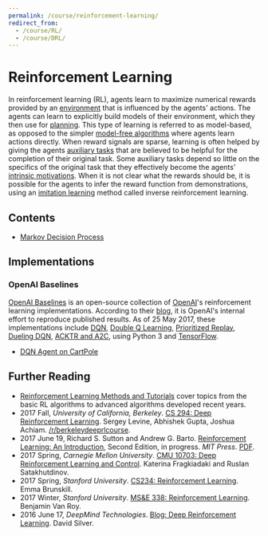 ```yaml
---
permalink: /course/reinforcement-learning/
redirect_from:
  - /course/RL/
  - /course/DRL/
---
```

# Reinforcement Learning

In reinforcement learning (RL), agents learn to maximize numerical rewards provided by an [environment](../../environments.md) that is influenced by the agents' actions. The agents can learn to explicitly build models of their environment, which they then use for [planning](../../planning.md). This type of learning is referred to as model-based, as opposed to the simpler [model-free algorithms](../../DRL/model-free.md) where agents learn actions directly. When reward signals are sparse, learning is often helped by giving the agents [auxiliary tasks](../../auxiliary-tasks.md) that are believed to be helpful for the completion of their original task. Some auxiliary tasks depend so little on the specifics of the original task that they effectively become the agents' [intrinsic motivations](../../intrinsic-motivation.md). When it is not clear what the rewards should be, it is possible for the agents to infer the reward function from demonstrations, using an [imitation learning](../../imitation-learning.md) method called inverse reinforcement learning.

## Contents

* [Markov Decision Process](http://realai.org/course/reinforcement-learning/markov-decision-process/)

## Implementations

### OpenAI Baselines

[OpenAI Baselines](https://github.com/openai/baselines) is an open-source collection of [OpenAI](http://realai.org/research-groups/openai/)'s reinforcement learning implementations. According to their [blog](https://blog.openai.com/openai-baselines-dqn/), it is OpenAI's internal effort to reproduce published results. As of 25 May 2017, these implementations include [DQN](http://www.nature.com/nature/journal/v518/n7540/full/nature14236.html), [Double Q Learning](https://arxiv.org/abs/1509.06461), [Prioritized Replay](https://arxiv.org/abs/1511.05952), [Dueling DQN](https://arxiv.org/abs/1511.06581), [ACKTR and A2C](https://blog.openai.com/baselines-acktr-a2c/), using Python 3 and [TensorFlow](https://www.tensorflow.org/).

* [DQN Agent on CartPole](DQN-agent-on-CartPole.md)

## Further Reading

* [Reinforcement Learning Methods and Tutorials](https://github.com/MorvanZhou/Reinforcement-learning-with-tensorflow) cover topics from the basic RL algorithms to advanced algorithms developed recent years.
* 2017 Fall, *University of California, Berkeley*. [CS 294: Deep Reinforcement Learning](http://rll.berkeley.edu/deeprlcourse/). Sergey Levine, Abhishek Gupta, Joshua Achiam. [/r/berkeleydeeprlcourse](https://www.reddit.com/r/berkeleydeeprlcourse/).
* 2017 June 19, Richard S. Sutton and Andrew G. Barto. [Reinforcement Learning: An Introduction](http://incompleteideas.net/sutton/book/the-book-2nd.html), Second Edition, in progress. *MIT Press*. [PDF](http://incompleteideas.net/sutton/book/bookdraft2017june19.pdf).
* 2017 Spring, *Carnegie Mellon University*. [CMU 10703: Deep Reinforcement Learning and Control](https://katefvision.github.io/). Katerina Fragkiadaki and Ruslan Satakhutdinov.
* 2017 Spring, *Stanford University*. [CS234: Reinforcement Learning](http://web.stanford.edu/class/cs234/index.html). Emma Brunskill.
* 2017 Winter, *Stanford University*. [MS&E 338: Reinforcement Learning](https://web.stanford.edu/class/msande338/). Benjamin Van Roy.
* 2016 June 17, *DeepMind Technologies*. [Blog: Deep Reinforcement Learning](https://deepmind.com/blog/deep-reinforcement-learning/). David Silver.

